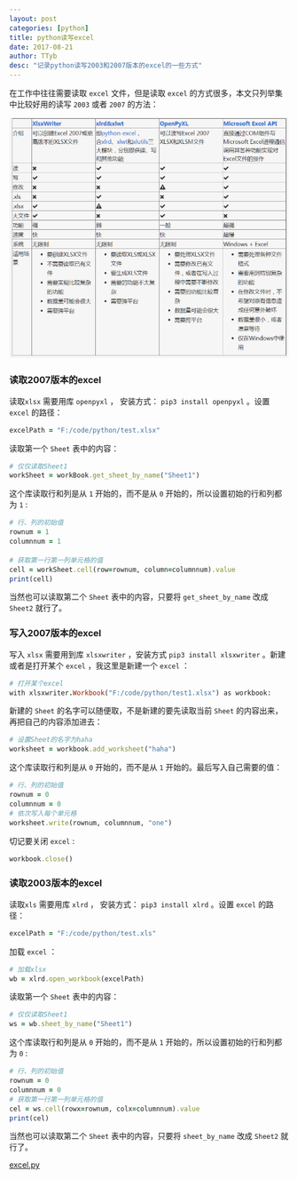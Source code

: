 ```yaml
---
layout: post
categories: [python]
title: python读写excel
date: 2017-08-21
author: TTyb
desc: "记录python读写2003和2007版本的excel的一些方式"
---
```


在工作中往往需要读取 `excel` 文件，但是读取 `excel` 的方式很多，本文只列举集中比较好用的读写 `2003` 或者 `2007` 的方法：

<p style="text-align:center"><img src="/static/postimage/python/excel/0b7b02087bf40ad14cc91cbd5f2c11dfa9eccebb.jpg"/></p>

### 读取2007版本的excel

读取`xlsx` 需要用库 `openpyxl` ， 安装方式： `pip3 install openpyxl` 。设置 `excel` 的路径：

~~~ruby
excelPath = "F:/code/python/test.xlsx"
~~~

读取第一个 `Sheet` 表中的内容：

~~~ruby
# 仅仅读取Sheet1
workSheet = workBook.get_sheet_by_name("Sheet1")
~~~

这个库读取行和列是从 `1` 开始的，而不是从 `0` 开始的，所以设置初始的行和列都为 `1` :

~~~ruby
# 行、列的初始值
rownum = 1
columnnum = 1

# 获取第一行第一列单元格的值
cell = workSheet.cell(row=rownum, column=columnnum).value
print(cell)
~~~

当然也可以读取第二个 `Sheet` 表中的内容，只要将 `get_sheet_by_name` 改成 `Sheet2` 就行了。

### 写入2007版本的excel

写入 `xlsx` 需要用到库 `xlsxwriter` ，安装方式 `pip3 install xlsxwriter` 。新建或者是打开某个 `excel` ，我这里是新建一个 `excel` ：

~~~ruby
# 打开某个excel
with xlsxwriter.Workbook("F:/code/python/test1.xlsx") as workbook:
~~~

新建的 `Sheet` 的名字可以随便取，不是新建的要先读取当前 `Sheet` 的内容出来，再把自己的内容添加进去：

~~~ruby
# 设置Sheet的名字为haha
worksheet = workbook.add_worksheet("haha")
~~~

这个库读取行和列是从 `0` 开始的，而不是从 `1` 开始的。最后写入自己需要的值：

~~~ruby
# 行、列的初始值
rownum = 0
columnnum = 0
# 依次写入每个单元格
worksheet.write(rownum, columnnum, "one")
~~~

切记要关闭 `excel` :

~~~ruby
workbook.close()
~~~

### 读取2003版本的excel

读取`xls` 需要用库 `xlrd` ， 安装方式： `pip3 install xlrd` 。设置 `excel` 的路径：

~~~ruby
excelPath = "F:/code/python/test.xls"
~~~

加载 `excel` ：

~~~ruby
# 加载xlsx
wb = xlrd.open_workbook(excelPath)
~~~

读取第一个 `Sheet` 表中的内容：

~~~ruby
# 仅仅读取Sheet1
ws = wb.sheet_by_name("Sheet1")
~~~

这个库读取行和列是从 `0` 开始的，而不是从 `1` 开始的，所以设置初始的行和列都为 `0` :

~~~ruby
# 行、列的初始值
rownum = 0
columnnum = 0
# 获取第一行第一列单元格的值
cel = ws.cell(rowx=rownum, colx=columnnum).value
print(cel)
~~~

当然也可以读取第二个 `Sheet` 表中的内容，只要将 `sheet_by_name` 改成 `Sheet2` 就行了。

<a href="/static/postimage/python/excel/excel.py" target="_blank">excel.py</a>